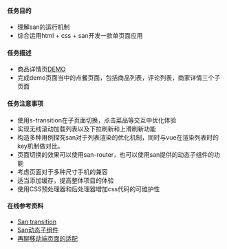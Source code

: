 #### 任务目的
- 理解san的运行机制
- 综合运用html + css + san开发一款单页面应用

#### 任务描述
- 商品详情页[DEMO](https://h5.ele.me/shop/#geohash=wx4g12h5pnvq&amp;id=429172&amp;s_type=0&amp;rank_id=174a58549fef455598b653851f146194)
- 完成demo页面当中的点餐页面，包括商品列表，评论列表，商家详情三个子页面

#### 任务注意事项
- 使用s-transition在子页面切换，点击菜品等交互中优化体验
- 实现无线滚动加载列表以及下拉刷新和上滑刷新功能
- 构造多种用例探究san对于列表渲染的优化机制，同时与vue在渲染列表时的key机制做对比。
- 页面切换的效果可以使用san-router，也可以使用san提供的动态子组件的功能
- 考虑页面对于多种尺寸手机的兼容
- 适当添加缓存，提高整体项目的体验
- 使用CSS预处理器和后处理器增加css代码的可维护性

#### 在线参考资料
- [San transition](https://baidu.github.io/san/tutorial/transition/)
- [San动态子组件](https://baidu.github.io/san/tutorial/component/#%E5%8A%A8%E6%80%81%E5%AD%90%E7%BB%84%E4%BB%B6)
- [再聊移动端页面的适配](https://www.w3cplus.com/css/vw-for-layout.html)